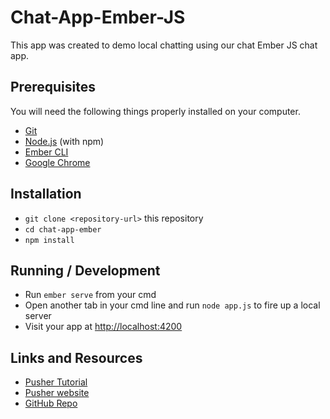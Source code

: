 # Chat-App-Ember-JS
This app was created to demo local chatting using our chat Ember JS chat app. 

## Prerequisites

You will need the following things properly installed on your computer.

* [Git](https://git-scm.com/)
* [Node.js](https://nodejs.org/) (with npm)
* [Ember CLI](https://ember-cli.com/)
* [Google Chrome](https://google.com/chrome/)

## Installation

* `git clone <repository-url>` this repository
* `cd chat-app-ember`
* `npm install`

## Running / Development

* Run `ember serve` from your cmd
* Open another tab in your cmd line and run `node app.js` to fire up a local server
* Visit your app at [http://localhost:4200](http://localhost:4200)

## Links and Resources
* [Pusher Tutorial](https://pusher.com/tutorials/chat-emberjs)
* [Pusher website](https://pusher.com/)
* [GitHub Repo](https://github.com/EmeryP/chat-app-ember-js)



